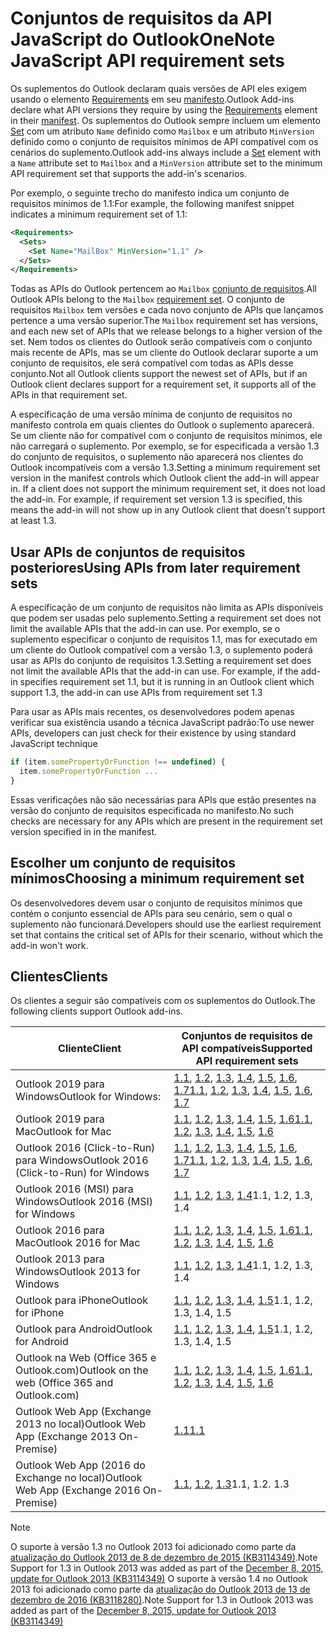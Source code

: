 # <a name="outlook-javascript-api-requirement-sets"></a><span data-ttu-id="75619-101">Conjuntos de requisitos da API JavaScript do Outlook</span><span class="sxs-lookup"><span data-stu-id="75619-101">OneNote JavaScript API requirement sets</span></span>

<span data-ttu-id="75619-102">Os suplementos do Outlook declaram quais versões de API eles exigem usando o elemento [Requirements](/javascript/office/manifest/requirements) em seu [manifesto](https://docs.microsoft.com/office/dev/add-ins/develop/add-in-manifests).</span><span class="sxs-lookup"><span data-stu-id="75619-102">Outlook Add-ins declare what API versions they require by using the [Requirements](/javascript/office/manifest/requirements) element in their [manifest](https://docs.microsoft.com/office/dev/add-ins/develop/add-in-manifests).</span></span> <span data-ttu-id="75619-103">Os suplementos do Outlook sempre incluem um elemento [Set](/javascript/office/manifest/set) com um atributo `Name` definido como `Mailbox` e um atributo `MinVersion` definido como o conjunto de requisitos mínimos de API compatível com os cenários do suplemento.</span><span class="sxs-lookup"><span data-stu-id="75619-103">Outlook add-ins always include a [Set](/javascript/office/manifest/set) element with a `Name` attribute set to `Mailbox` and a `MinVersion` attribute set to the minimum API requirement set that supports the add-in's scenarios.</span></span>

<span data-ttu-id="75619-104">Por exemplo, o seguinte trecho do manifesto indica um conjunto de requisitos mínimos de 1.1:</span><span class="sxs-lookup"><span data-stu-id="75619-104">For example, the following manifest snippet indicates a minimum requirement set of 1.1:</span></span>

```xml
<Requirements>
  <Sets>
    <Set Name="MailBox" MinVersion="1.1" />
  </Sets>
</Requirements>
```

<span data-ttu-id="75619-105">Todas as APIs do Outlook pertencem ao `Mailbox` [conjunto de requisitos](https://docs.microsoft.com/office/dev/add-ins/develop/specify-office-hosts-and-api-requirements).</span><span class="sxs-lookup"><span data-stu-id="75619-105">All Outlook APIs belong to the `Mailbox` [requirement set](https://docs.microsoft.com/office/dev/add-ins/develop/specify-office-hosts-and-api-requirements).</span></span> <span data-ttu-id="75619-106">O conjunto de requisitos `Mailbox` tem versões e cada novo conjunto de APIs que lançamos pertence a uma versão superior.</span><span class="sxs-lookup"><span data-stu-id="75619-106">The `Mailbox` requirement set has versions, and each new set of APIs that we release belongs to a higher version of the set.</span></span> <span data-ttu-id="75619-107">Nem todos os clientes do Outlook serão compatíveis com o conjunto mais recente de APIs, mas se um cliente do Outlook declarar suporte a um conjunto de requisitos, ele será compatível com todas as APIs desse conjunto.</span><span class="sxs-lookup"><span data-stu-id="75619-107">Not all Outlook clients support the newest set of APIs, but if an Outlook client declares support for a requirement set, it supports all of the APIs in that requirement set.</span></span>

<span data-ttu-id="75619-p103">A especificação de uma versão mínima de conjunto de requisitos no manifesto controla em quais clientes do Outlook o suplemento aparecerá. Se um cliente não for compatível com o conjunto de requisitos mínimos, ele não carregará o suplemento. Por exemplo, se for especificada a versão 1.3 do conjunto de requisitos, o suplemento não aparecerá nos clientes do Outlook incompatíveis com a versão 1.3.</span><span class="sxs-lookup"><span data-stu-id="75619-p103">Setting a minimum requirement set version in the manifest controls which Outlook client the add-in will appear in. If a client does not support the minimum requirement set, it does not load the add-in. For example, if requirement set version 1.3 is specified, this means the add-in will not show up in any Outlook client that doesn't support at least 1.3.</span></span>

## <a name="using-apis-from-later-requirement-sets"></a><span data-ttu-id="75619-111">Usar APIs de conjuntos de requisitos posteriores</span><span class="sxs-lookup"><span data-stu-id="75619-111">Using APIs from later requirement sets</span></span>

<span data-ttu-id="75619-112">A especificação de um conjunto de requisitos não limita as APIs disponíveis que podem ser usadas pelo suplemento.</span><span class="sxs-lookup"><span data-stu-id="75619-112">Setting a requirement set does not limit the available APIs that the add-in can use.</span></span> <span data-ttu-id="75619-113">Por exemplo, se o suplemento especificar o conjunto de requisitos 1.1, mas for executado em um cliente do Outlook compatível com a versão 1.3, o suplemento poderá usar as APIs do conjunto de requisitos 1.3.</span><span class="sxs-lookup"><span data-stu-id="75619-113">Setting a requirement set does not limit the available APIs that the add-in can use. For example, if the add-in specifies requirement set 1.1, but it is running in an Outlook client which support 1.3, the add-in can use APIs from requirement set 1.3</span></span>

<span data-ttu-id="75619-114">Para usar as APIs mais recentes, os desenvolvedores podem apenas verificar sua existência usando a técnica JavaScript padrão:</span><span class="sxs-lookup"><span data-stu-id="75619-114">To use newer APIs, developers can just check for their existence by using standard JavaScript technique</span></span>

```js
if (item.somePropertyOrFunction !== undefined) {
  item.somePropertyOrFunction ...
}
```

<span data-ttu-id="75619-115">Essas verificações não são necessárias para APIs que estão presentes na versão do conjunto de requisitos especificada no manifesto.</span><span class="sxs-lookup"><span data-stu-id="75619-115">No such checks are necessary for any APIs which are present in the requirement set version specified in in the manifest.</span></span>

## <a name="choosing-a-minimum-requirement-set"></a><span data-ttu-id="75619-116">Escolher um conjunto de requisitos mínimos</span><span class="sxs-lookup"><span data-stu-id="75619-116">Choosing a minimum requirement set</span></span>

<span data-ttu-id="75619-117">Os desenvolvedores devem usar o conjunto de requisitos mínimos que contém o conjunto essencial de APIs para seu cenário, sem o qual o suplemento não funcionará.</span><span class="sxs-lookup"><span data-stu-id="75619-117">Developers should use the earliest requirement set that contains the critical set of APIs for their scenario, without which the add-in won't work.</span></span>

## <a name="clients"></a><span data-ttu-id="75619-118">Clientes</span><span class="sxs-lookup"><span data-stu-id="75619-118">Clients</span></span>

<span data-ttu-id="75619-119">Os clientes a seguir são compatíveis com os suplementos do Outlook.</span><span class="sxs-lookup"><span data-stu-id="75619-119">The following clients support Outlook add-ins.</span></span>

| <span data-ttu-id="75619-120">Cliente</span><span class="sxs-lookup"><span data-stu-id="75619-120">Client</span></span> | <span data-ttu-id="75619-121">Conjuntos de requisitos de API compatíveis</span><span class="sxs-lookup"><span data-stu-id="75619-121">Supported API requirement sets</span></span> |
| --- | --- |
| <span data-ttu-id="75619-122">Outlook 2019 para Windows</span><span class="sxs-lookup"><span data-stu-id="75619-122">Outlook for Windows: </span></span> | <span data-ttu-id="75619-123">[1.1](/javascript/office/objectmodel/requirement-set-1.1/outlook-requirement-set-1.1), [1.2](/javascript/office/objectmodel/requirement-set-1.2/outlook-requirement-set-1.2), [1.3](/javascript/office/objectmodel/requirement-set-1.3/outlook-requirement-set-1.3), [1.4](/javascript/office/objectmodel/requirement-set-1.4/outlook-requirement-set-1.4), [1.5](/javascript/office/objectmodel/requirement-set-1.5/outlook-requirement-set-1.5), [1.6](/javascript/office/objectmodel/requirement-set-1.6/outlook-requirement-set-1.6), [1.7](/javascript/office/objectmodel/requirement-set-1.7/outlook-requirement-set-1.7)</span><span class="sxs-lookup"><span data-stu-id="75619-123">[1.1](/javascript/office/objectmodel/requirement-set-1.1/outlook-requirement-set-1.1), [1.2](/javascript/office/objectmodel/requirement-set-1.2/outlook-requirement-set-1.2), [1.3](/javascript/office/objectmodel/requirement-set-1.3/outlook-requirement-set-1.3), [1.4](/javascript/office/objectmodel/requirement-set-1.4/outlook-requirement-set-1.4), [1.5](/javascript/office/objectmodel/requirement-set-1.5/outlook-requirement-set-1.5), [1.6](/javascript/office/objectmodel/requirement-set-1.6/outlook-requirement-set-1.6), [1.7](/javascript/office/objectmodel/requirement-set-1.7/outlook-requirement-set-1.7)</span></span> |
| <span data-ttu-id="75619-124">Outlook 2019 para Mac</span><span class="sxs-lookup"><span data-stu-id="75619-124">Outlook for Mac</span></span> | <span data-ttu-id="75619-125">[1.1](/javascript/office/objectmodel/requirement-set-1.1/outlook-requirement-set-1.1), [1.2](/javascript/office/objectmodel/requirement-set-1.2/outlook-requirement-set-1.2), [1.3](/javascript/office/objectmodel/requirement-set-1.3/outlook-requirement-set-1.3), [1.4](/javascript/office/objectmodel/requirement-set-1.4/outlook-requirement-set-1.4), [1.5](/javascript/office/objectmodel/requirement-set-1.5/outlook-requirement-set-1.5), [1.6](/javascript/office/objectmodel/requirement-set-1.6/outlook-requirement-set-1.6)</span><span class="sxs-lookup"><span data-stu-id="75619-125">[1.1](/javascript/office/objectmodel/requirement-set-1.1/outlook-requirement-set-1.1), [1.2](/javascript/office/objectmodel/requirement-set-1.2/outlook-requirement-set-1.2), [1.3](/javascript/office/objectmodel/requirement-set-1.3/outlook-requirement-set-1.3), [1.4](/javascript/office/objectmodel/requirement-set-1.4/outlook-requirement-set-1.4), [1.5](/javascript/office/objectmodel/requirement-set-1.5/outlook-requirement-set-1.5), [1.6](/javascript/office/objectmodel/requirement-set-1.6/outlook-requirement-set-1.6)</span></span> |
| <span data-ttu-id="75619-126">Outlook 2016 (Click-to-Run) para Windows</span><span class="sxs-lookup"><span data-stu-id="75619-126">Outlook 2016 (Click-to-Run) for Windows</span></span> | <span data-ttu-id="75619-127">[1.1](/javascript/office/objectmodel/requirement-set-1.1/outlook-requirement-set-1.1), [1.2](/javascript/office/objectmodel/requirement-set-1.2/outlook-requirement-set-1.2), [1.3](/javascript/office/objectmodel/requirement-set-1.3/outlook-requirement-set-1.3), [1.4](/javascript/office/objectmodel/requirement-set-1.4/outlook-requirement-set-1.4), [1.5](/javascript/office/objectmodel/requirement-set-1.5/outlook-requirement-set-1.5), [1.6](/javascript/office/objectmodel/requirement-set-1.6/outlook-requirement-set-1.6), [1.7](/javascript/office/objectmodel/requirement-set-1.7/outlook-requirement-set-1.7)</span><span class="sxs-lookup"><span data-stu-id="75619-127">[1.1](/javascript/office/objectmodel/requirement-set-1.1/outlook-requirement-set-1.1), [1.2](/javascript/office/objectmodel/requirement-set-1.2/outlook-requirement-set-1.2), [1.3](/javascript/office/objectmodel/requirement-set-1.3/outlook-requirement-set-1.3), [1.4](/javascript/office/objectmodel/requirement-set-1.4/outlook-requirement-set-1.4), [1.5](/javascript/office/objectmodel/requirement-set-1.5/outlook-requirement-set-1.5), [1.6](/javascript/office/objectmodel/requirement-set-1.6/outlook-requirement-set-1.6), [1.7](/javascript/office/objectmodel/requirement-set-1.7/outlook-requirement-set-1.7)</span></span> |
| <span data-ttu-id="75619-128">Outlook 2016 (MSI) para Windows</span><span class="sxs-lookup"><span data-stu-id="75619-128">Outlook 2016 (MSI) for Windows</span></span> | <span data-ttu-id="75619-129">[1.1](/javascript/office/objectmodel/requirement-set-1.1/outlook-requirement-set-1.1), [1.2](/javascript/office/objectmodel/requirement-set-1.2/outlook-requirement-set-1.2), [1.3](/javascript/office/objectmodel/requirement-set-1.3/outlook-requirement-set-1.3), [1.4](/javascript/office/objectmodel/requirement-set-1.4/outlook-requirement-set-1.4)</span><span class="sxs-lookup"><span data-stu-id="75619-129">1.1, 1.2, 1.3, 1.4</span></span> |
| <span data-ttu-id="75619-130">Outlook 2016 para Mac</span><span class="sxs-lookup"><span data-stu-id="75619-130">Outlook 2016 for Mac</span></span> | <span data-ttu-id="75619-131">[1.1](/javascript/office/objectmodel/requirement-set-1.1/outlook-requirement-set-1.1), [1.2](/javascript/office/objectmodel/requirement-set-1.2/outlook-requirement-set-1.2), [1.3](/javascript/office/objectmodel/requirement-set-1.3/outlook-requirement-set-1.3), [1.4](/javascript/office/objectmodel/requirement-set-1.4/outlook-requirement-set-1.4), [1.5](/javascript/office/objectmodel/requirement-set-1.5/outlook-requirement-set-1.5), [1.6](/javascript/office/objectmodel/requirement-set-1.6/outlook-requirement-set-1.6)</span><span class="sxs-lookup"><span data-stu-id="75619-131">[1.1](/javascript/office/objectmodel/requirement-set-1.1/outlook-requirement-set-1.1), [1.2](/javascript/office/objectmodel/requirement-set-1.2/outlook-requirement-set-1.2), [1.3](/javascript/office/objectmodel/requirement-set-1.3/outlook-requirement-set-1.3), [1.4](/javascript/office/objectmodel/requirement-set-1.4/outlook-requirement-set-1.4), [1.5](/javascript/office/objectmodel/requirement-set-1.5/outlook-requirement-set-1.5), [1.6](/javascript/office/objectmodel/requirement-set-1.6/outlook-requirement-set-1.6)</span></span> |
| <span data-ttu-id="75619-132">Outlook 2013 para Windows</span><span class="sxs-lookup"><span data-stu-id="75619-132">Outlook 2013 for Windows</span></span> | <span data-ttu-id="75619-133">[1.1](/javascript/office/objectmodel/requirement-set-1.1/outlook-requirement-set-1.1), [1.2](/javascript/office/objectmodel/requirement-set-1.2/outlook-requirement-set-1.2), [1.3](/javascript/office/objectmodel/requirement-set-1.3/outlook-requirement-set-1.3), [1.4](/javascript/office/objectmodel/requirement-set-1.4/outlook-requirement-set-1.4)</span><span class="sxs-lookup"><span data-stu-id="75619-133">1.1, 1.2, 1.3, 1.4</span></span> |
| <span data-ttu-id="75619-134">Outlook para iPhone</span><span class="sxs-lookup"><span data-stu-id="75619-134">Outlook for iPhone</span></span> | <span data-ttu-id="75619-135">[1.1](/javascript/office/objectmodel/requirement-set-1.1/outlook-requirement-set-1.1), [1.2](/javascript/office/objectmodel/requirement-set-1.2/outlook-requirement-set-1.2), [1.3](/javascript/office/objectmodel/requirement-set-1.3/outlook-requirement-set-1.3), [1.4](/javascript/office/objectmodel/requirement-set-1.4/outlook-requirement-set-1.4), [1.5](/javascript/office/objectmodel/requirement-set-1.5/outlook-requirement-set-1.5)</span><span class="sxs-lookup"><span data-stu-id="75619-135">1.1, 1.2, 1.3, 1.4, 1.5</span></span> |
| <span data-ttu-id="75619-136">Outlook para Android</span><span class="sxs-lookup"><span data-stu-id="75619-136">Outlook for Android</span></span> | <span data-ttu-id="75619-137">[1.1](/javascript/office/objectmodel/requirement-set-1.1/outlook-requirement-set-1.1), [1.2](/javascript/office/objectmodel/requirement-set-1.2/outlook-requirement-set-1.2), [1.3](/javascript/office/objectmodel/requirement-set-1.3/outlook-requirement-set-1.3), [1.4](/javascript/office/objectmodel/requirement-set-1.4/outlook-requirement-set-1.4), [1.5](/javascript/office/objectmodel/requirement-set-1.5/outlook-requirement-set-1.5)</span><span class="sxs-lookup"><span data-stu-id="75619-137">1.1, 1.2, 1.3, 1.4, 1.5</span></span> |
| <span data-ttu-id="75619-138">Outlook na Web (Office 365 e Outlook.com)</span><span class="sxs-lookup"><span data-stu-id="75619-138">Outlook on the web (Office 365 and Outlook.com)</span></span> | <span data-ttu-id="75619-139">[1.1](/javascript/office/objectmodel/requirement-set-1.1/outlook-requirement-set-1.1), [1.2](/javascript/office/objectmodel/requirement-set-1.2/outlook-requirement-set-1.2), [1.3](/javascript/office/objectmodel/requirement-set-1.3/outlook-requirement-set-1.3), [1.4](/javascript/office/objectmodel/requirement-set-1.4/outlook-requirement-set-1.4), [1.5](/javascript/office/objectmodel/requirement-set-1.5/outlook-requirement-set-1.5), [1.6](/javascript/office/objectmodel/requirement-set-1.6/outlook-requirement-set-1.6)</span><span class="sxs-lookup"><span data-stu-id="75619-139">[1.1](/javascript/office/objectmodel/requirement-set-1.1/outlook-requirement-set-1.1), [1.2](/javascript/office/objectmodel/requirement-set-1.2/outlook-requirement-set-1.2), [1.3](/javascript/office/objectmodel/requirement-set-1.3/outlook-requirement-set-1.3), [1.4](/javascript/office/objectmodel/requirement-set-1.4/outlook-requirement-set-1.4), [1.5](/javascript/office/objectmodel/requirement-set-1.5/outlook-requirement-set-1.5), [1.6](/javascript/office/objectmodel/requirement-set-1.6/outlook-requirement-set-1.6)</span></span> |
| <span data-ttu-id="75619-140">Outlook Web App (Exchange 2013 no local)</span><span class="sxs-lookup"><span data-stu-id="75619-140">Outlook Web App (Exchange 2013 On-Premise)</span></span> | [<span data-ttu-id="75619-141">1.1</span><span class="sxs-lookup"><span data-stu-id="75619-141">1.1</span></span>](/javascript/office/objectmodel/requirement-set-1.1/outlook-requirement-set-1.1) |
| <span data-ttu-id="75619-142">Outlook Web App (2016 do Exchange no local)</span><span class="sxs-lookup"><span data-stu-id="75619-142">Outlook Web App (Exchange 2016 On-Premise)</span></span> | <span data-ttu-id="75619-143">[1.1](/javascript/office/objectmodel/requirement-set-1.1/outlook-requirement-set-1.1), [1.2](/javascript/office/objectmodel/requirement-set-1.2/outlook-requirement-set-1.2), [1.3](/javascript/office/objectmodel/requirement-set-1.3/outlook-requirement-set-1.3)</span><span class="sxs-lookup"><span data-stu-id="75619-143">1.1, 1.2. 1.3</span></span> |

> [!NOTE]
> <span data-ttu-id="75619-144">O suporte à versão 1.3 no Outlook 2013 foi adicionado como parte da [atualização do Outlook 2013 de 8 de dezembro de 2015 (KB3114349)](https://support.microsoft.com/kb/3114349).</span><span class="sxs-lookup"><span data-stu-id="75619-144">Note Support for 1.3 in Outlook 2013 was added as part of the [December 8, 2015, update for Outlook 2013 (KB3114349)](https://support.microsoft.com/kb/3114349)</span></span> <span data-ttu-id="75619-145">O suporte à versão 1.4 no Outlook 2013 foi adicionado como parte da [atualização do Outlook 2013 de 13 de dezembro de 2016 (KB3118280)](https://support.microsoft.com/help/3118280).</span><span class="sxs-lookup"><span data-stu-id="75619-145">Note Support for 1.3 in Outlook 2013 was added as part of the [December 8, 2015, update for Outlook 2013 (KB3114349)](https://support.microsoft.com/help/3118280)</span></span>
